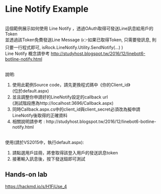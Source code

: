 # Line Notify Example

<br/>這個範例展示如何使用 Line Notify ，透過OAuth取得可發送Line訊息給用戶的Token
<br/>並透過該Token免費發送Line Message  (👉如果已取得Token, 只需要發訊息, 則只要一行程式即可, isRock.LineNotify.Utility.SendNotify(...) )
<br/>Line Notify 概念請參考 http://studyhost.blogspot.tw/2016/12/linebot6-botline-notify.html

<br/>說明: 
<ol>
<li>使用此範例Source code，請先更換程式碼中《你的Client_id》<br/> (位於default.aspx) </li>
<li>並且調整你申請好的LineNotify設定的callback url <br/> (測試階段應為http://localhost:3696/Callback.aspx) </li>
<li>同時Callback.aspx.cs中的client_id與client_secret必須改為擬申請LineNotify後取得的正確資料</li>
<li>相關說明請參考 : http://studyhost.blogspot.tw/2016/12/linebot6-botline-notify.html </li>
</ol>
<br/>使用(請於VS2015中，執行default.aspx): 
<ol>
<li>請點選用戶註冊，將會取得該登入用戶的發送訊息token</li>
<li>接著輸入訊息後，按下發送鈕即可測試</li>
</ol>

## Hands-on lab

https://hackmd.io/s/H1FjUse_4
